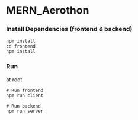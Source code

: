 # MERN_Aerothon
### Install Dependencies (frontend & backend)

```
npm install
cd frontend
npm install
```

### Run
at root

```
# Run frontend 
npm run client

# Run backend 
npm run server

```
